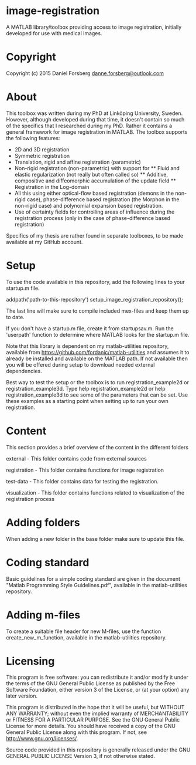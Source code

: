 # image-registration

A MATLAB library/toolbox providing access to image registration, 
initially developed for use with medical images.

# Copyright

Copyright (c) 2015 Daniel Forsberg
danne.forsberg@outlook.com

# About

This toolbox was written during my PhD at Linköping University, Sweden. 
However, although developed during that time, it doesn't contain so much
of the specifics that I researched during my PhD. Rather it contains a 
general framework for image registration in MATLAB. The toolbox supports 
the following features:
* 2D and 3D registration
* Symmetric registration
* Translation, rigid and affine registration (parametric)
* Non-rigid registration (non-parametric) with support for
** Fluid and elastic regularization (not really but often called so)
** Additive, compositive and diffeomorphic accumulation of the update field
** Registration in the Log-domain
* All this using either optical-flow based registration (demons in the 
non-rigid case), phase-difference based registration (the Morphon in the
non-rigid case) and polynomial expansion based registration.
* Use of certainty fields for controlling areas of influence during the 
registration process (only in the case of phase-difference based registration)

Specifics of my thesis are rather found in separate toolboxes, 
to be made available at my GitHub account.

# Setup

To use the code available in this repository, add the following 
lines to your startup.m file.

addpath('path-to-this-repository')
setup_image_registration_repository();

The last line will make sure to compile included mex-files and 
keep them up to date.

If you don't have a startup.m file, create it from startupsav.m.
Run the 'userpath' function to determine where MATLAB looks for 
the startup.m file.

Note that this library is dependent on my matlab-utilities repository,
available from https://github.com/fordanic/matlab-utilities and assumes
it to already be installed and available on the MATLAB path. If not 
available then you will be offered during setup to download needed
external dependencies.

Best way to test the setup or the toolbox is to run registration_example2d 
or registration_example3d. Type help registration_example2d
or help registration_example3d to see some of the parameters
that can be set. Use these examples as a starting point
when setting up to run your own registration.

# Content

This section provides a brief overview of the content in the 
different folders

external - This folder contains code from external sources

registration - This folder contains functions for image registration

test-data - This folder contains data for testing the registration.

visualization - This folder contains functions related to 
visualization of the registration process

# Adding folders

When adding a new folder in the base folder make sure to update 
this file.

# Coding standard

Basic guidelines for a simple coding standard are given in the document 
"Matlab Programming Style Guidelines.pdf", available in the
matlab-utilities repository.

# Adding m-files

To create a suitable file header for new M-files, use the function 
create_new_m_function, available in the matlab-utilities repository.

# Licensing

This program is free software: you can redistribute it and/or modify
it under the terms of the GNU General Public License as published by
the Free Software Foundation, either version 3 of the License, or
(at your option) any later version.

This program is distributed in the hope that it will be useful,
but WITHOUT ANY WARRANTY; without even the implied warranty of
MERCHANTABILITY or FITNESS FOR A PARTICULAR PURPOSE.  See the
GNU General Public License for more details.
You should have received a copy of the GNU General Public License
along with this program.  If not, see <http://www.gnu.org/licenses/>.

Source code provided in this repository is generally released under 
the GNU GENERAL PUBLIC LICENSE Version 3, if not otherwise stated.
